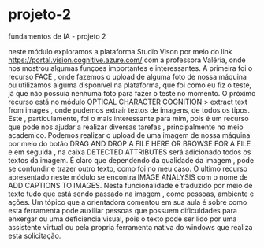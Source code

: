 # projeto-2
fundamentos de IA - projeto 2

neste módulo exploramos a plataforma Studio Vison por meio do link https://portal.vision.cognitive.azure.com/ com a professora Valéria, onde nos mostrou algumas funçoes importantes e interessantes.
A primeira foi o recurso FACE , onde fazemos o upload de alguma foto de nossa máquina ou utilizamos alguma disponível na plataforma, que foi como eu fiz o teste, já que não possuia nenhuma foto para fazer o teste no momento.
O próximo recurso está no módulo OPTICAL CHARACTER COGNITION > extract text from images , onde pudemos extrair textos de imagens, de todos os tipos. Este , particulamente, foi o mais interessante para mim, pois é um recurso que pode nos ajudar a realizar diversas tarefas , principalmente no meio academico.
Podemos realizar o upload de uma imagem de nossa máquina por meio do botão DRAG AND DROP A FILE HERE OR BROWSE FOR A FILE e em seguida , na caixa DETECTED ATTRIBUTES será adicionado todos os textos da imagem. É claro que dependendo da qualidade da imagem , pode se confundir e trazer outro texto, como foi no meu caso.
O ultimo recurso apresentado neste módulo se encontra IMAGE ANALYSIS com o nome de ADD CAPTIONS TO IMAGES. Nesta funcionalidade é traduzido por meio de texto tudo que está sendo passado na imagem , como pessoas, ambiente e ações. Um tópico que a orientadora comentou em sua aula é sobre como esta ferramenta pode auxiliar pessoas que possuem dificuldades para enxergar ou uma deficiencia visual, pois o texto pode ser lido por uma assistente virtual ou pela propria ferramenta nativa do windows que realiza esta solicitação.

